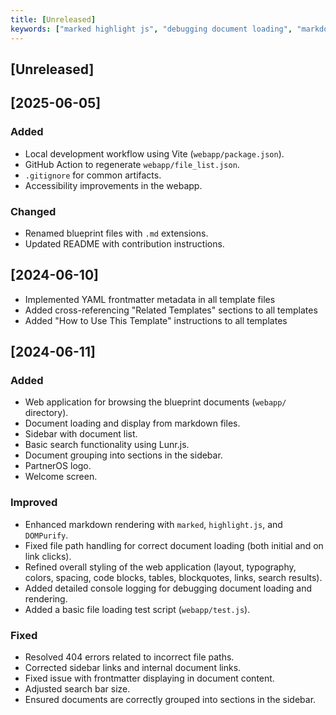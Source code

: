 ```yaml
---
title: [Unreleased]
keywords: ["marked highlight js", "debugging document loading", "markdown files sidebar", "template instructions", "rendering added", "frontmatter displaying"]
---
```

## [Unreleased]

## [2025-06-05]

### Added

- Local development workflow using Vite (`webapp/package.json`).
- GitHub Action to regenerate `webapp/file_list.json`.
- `.gitignore` for common artifacts.
- Accessibility improvements in the webapp.

### Changed
- Renamed blueprint files with `.md` extensions.
- Updated README with contribution instructions.


## [2024-06-10]
- Implemented YAML frontmatter metadata in all template files
- Added cross-referencing "Related Templates" sections to all templates
- Added "How to Use This Template" instructions to all templates

## [2024-06-11]
### Added
- Web application for browsing the blueprint documents (`webapp/` directory).
- Document loading and display from markdown files.
- Sidebar with document list.
- Basic search functionality using Lunr.js.
- Document grouping into sections in the sidebar.
- PartnerOS logo.
- Welcome screen.

### Improved
- Enhanced markdown rendering with `marked`, `highlight.js`, and `DOMPurify`.
- Fixed file path handling for correct document loading (both initial and on link clicks).
- Refined overall styling of the web application (layout, typography, colors, spacing, code blocks, tables, blockquotes, links, search results).
- Added detailed console logging for debugging document loading and rendering.
- Added a basic file loading test script (`webapp/test.js`).

### Fixed
- Resolved 404 errors related to incorrect file paths.
- Corrected sidebar links and internal document links.
- Fixed issue with frontmatter displaying in document content.
- Adjusted search bar size.
- Ensured documents are correctly grouped into sections in the sidebar.
